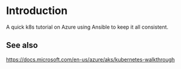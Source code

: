 # Introduction

A quick k8s tutorial on Azure using Ansible to keep it all consistent.

## See also
https://docs.microsoft.com/en-us/azure/aks/kubernetes-walkthrough